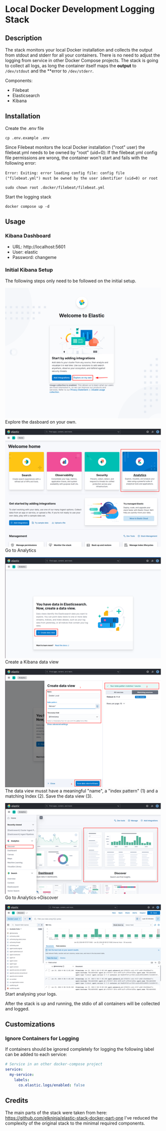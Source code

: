 # Local Docker Development Logging Stack

## Description

The stack monitors your local Docker installation and collects the output from stdout and stderr for all your containers.
There is no need to adjust the logging from service in other Docker Compose projects. The stack is going to collect all
logs, as long the container itself maps the **output** to `/dev/stdout` and the **error to `/dev/stderr`. 

Components:
- Filebeat
- Elasticsearch
- Kibana


## Installation

Create the .env file
```shell
cp .env.example .env
```

Since Filebeat monitors the local Docker installation ("root" user) the filebeat.yml needs to be owned by "root" (uid=0):
If the filebeat.yml config file permissions are wrong, the container won't start and fails with the following error:

`Error: Exiting: error loading config file: config file ("filebeat.yml") must be owned by the user identifier (uid=0) or root`

```shell
sudo chown root .docker/filebeat/filebeat.yml 
```

Start the logging stack

```shell
docker compose up -d
```

## Usage

### Kibana Dashboard

- URL: http://localhost:5601
- User: elastic
- Password: changeme 

### Initial Kibana Setup 

The following steps only need to be followed on the initial setup.

![](./doc/images/kibana_inital_setup_img1.png)
Explore the dasboard on your own.

![](./doc/images/kibana_inital_setup_img2.png)
Go to Analytics

![](./doc/images/kibana_inital_setup_img3.png)
Create a Kibana data view

![](./doc/images/kibana_inital_setup_img4.png)
The data view musst have a meaningful "name", a "index pattern" (1) and a matching Index (2).
Save the data view (3).

![](./doc/images/kibana_inital_setup_img5.png)
Go to Analytics->Discover

![](./doc/images/kibana_inital_setup_img6.png)
Start analysing your logs.

After the stack is up and running, the stdio of all containers will be collected and logged.

## Customizations

### Ignore Containers for Logging
If containers should be ignored completely for logging the following label can be added to each service:

```yaml
# Service in an other docker-compose project
service:
  my-service:
    labels:
      co.elastic.logs/enabled: false
```


## Credits

The main parts of the stack were taken from here: https://github.com/elkninja/elastic-stack-docker-part-one
I've reduced the complexity of the original stack to the minimal required components.